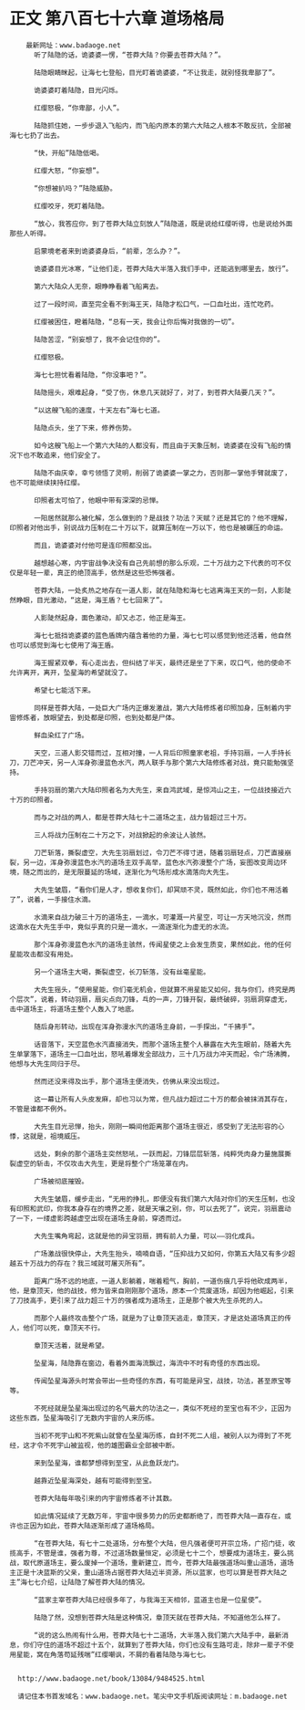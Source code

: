 # 正文 第八百七十六章 道场格局
        最新网址：www.badaoge.net
          听了陆隐的话，诡婆婆一愣，“苍莽大陆？你要去苍莽大陆？”。
      
          陆隐眼睛眯起，让海七七登船，目光盯着诡婆婆，“不让我走，就别怪我卑鄙了”。
      
          诡婆婆盯着陆隐，目光闪烁。
      
          红缨怒极，“你卑鄙，小人”。
      
          陆隐抓住她，一步步退入飞船内，而飞船内原本的第六大陆之人根本不敢反抗，全部被海七七扔了出去。
      
          “快，开船”陆隐低喝。
      
          红缨大怒，“你妄想”。
      
          “你想被扒吗？”陆隐威胁。
      
          红缨咬牙，死盯着陆隐。
      
          “放心，我答应你，到了苍莽大陆立刻放人”陆隐道，既是说给红缨听得，也是说给外面那些人听得。
      
          启蒙境老者来到诡婆婆身后，“前辈，怎么办？”。
      
          诡婆婆目光冰寒，“让他们走，苍莽大陆大半落入我们手中，还能逃到哪里去，放行”。
      
          第六大陆众人无奈，眼睁睁看着飞船离去。
      
          过了一段时间，直至完全看不到海王天，陆隐才松口气，一口血吐出，连忙吃药。
      
          红缨被困住，瞪着陆隐，“总有一天，我会让你后悔对我做的一切”。
      
          陆隐苦涩，“别妄想了，我不会记住你的”。
      
          红缨怒极。
      
          海七七担忧看着陆隐，“你没事吧？”。
      
          陆隐摇头，艰难起身，“受了伤，休息几天就好了，对了，到苍莽大陆要几天？”。
      
          “以这艘飞船的速度，十天左右”海七七道。
      
          陆隐点头，坐了下来，修养伤势。
      
          如今这艘飞船上一个第六大陆的人都没有，而且由于天象压制，诡婆婆在没有飞船的情况下也不敢追来，他们安全了。
      
          陆隐不由庆幸，幸亏领悟了灵明，削弱了诡婆婆一掌之力，否则那一掌他手臂就废了，也不可能继续挟持红缨。
      
          印照者太可怕了，他眼中带有深深的忌惮。
      
          一阳居然就那么被化解，怎么做到的？是战技？功法？天赋？还是其它的？他不理解，印照者对他出手，别说战力压制在二十万以下，就算压制在一万以下，他也是被碾压的命运。
      
          而且，诡婆婆对付他可是连印照都没出。
      
          越想越心寒，内宇宙战争决没有自己先前想的那么乐观，二十万战力之下代表的可不仅仅是年轻一辈，真正的绝顶高手，依然是这些恐怖强者。
      
          苍莽大陆，一处炙热之地存在一道人影，就在陆隐和海七七逃离海王天的一刻，人影陡然睁眼，目光激动，“这是，海王盾？七七回来了”。
      
          人影陡然起身，面色激动，却又忐忑，他正是海王。
      
          海七七抵挡诡婆婆的蓝色盾牌内蕴含着他的力量，海七七可以感觉到他还活着，他自然也可以感觉到海七七使用了海王盾。
      
          海王握紧双拳，有心走出去，但纠结了半天，最终还是坐了下来，叹口气，他的使命不允许离开，离开，坠星海的希望就没了。
      
          希望七七能活下来。
      
          同样是苍莽大陆，一处巨大广场内正爆发激战，第六大陆修炼者印照加身，压制着内宇宙修炼者，放眼望去，到处都是印照，也到处都是尸体。
      
          鲜血染红了广场。
      
          天空，三道人影交错而过，互相对撞，一人背后印照童家老祖，手持羽扇，一人手持长刀，刀芒冲天，另一人浑身弥漫蓝色水汽，两人联手与那个第六大陆修炼者对战，竟只能勉强坚持。
      
          手持羽扇的第六大陆印照者名为大先生，来自鸿武域，是惊鸿山之主，一位战技接近六十万的印照者。
      
          而与之对战的两人，都是苍莽大陆七十二道场之主，战力皆超过三十万。
      
          三人将战力压制在二十万之下，对战掀起的余波让人骇然。
      
          刀芒斩落，撕裂虚空，大先生羽扇划过，令刀芒不得寸进，随着羽扇轻点，刀芒直接崩裂，另一边，浑身弥漫蓝色水汽的道场主双手高举，蓝色水汽弥漫整个广场，妄图改变周边环境，随之而出的，是无限蔓延的场域，逐渐化为气场形成水滴落向大先生。
      
          大先生皱眉，“看你们是人才，想收复你们，却冥顽不灵，既然如此，你们也不用活着了”，说着，一手接住水滴。
      
          水滴来自战力破三十万的道场主，一滴水，可灌溉一片星空，可让一方天地沉没，然而这滴水在大先生手中，竟似乎真的只是一滴水，一滴逐渐化为虚无的水流。
      
          那个浑身弥漫蓝色水汽的道场主骇然，传闻星使之上会发生质变，果然如此，他的任何星能攻击都没有用处。
      
          另一个道场主大喝，撕裂虚空，长刀斩落，没有丝毫星能。
      
          大先生摇头，“使用星能，你们毫无机会，但就算不用星能又如何，我与你们，终究是两个层次”，说着，转动羽扇，扇尖点向刀锋，乓的一声，刀锋开裂，最终破碎，羽扇洞穿虚无，击中道场主，将道场主整个人轰入了地底。
      
          随后身形转动，出现在浑身弥漫水汽的道场主身前，一手探出，“千拂手”。
      
          话音落下，天空蓝色水汽直接消失，而那个道场主整个人暴露在大先生眼前，随着大先生单掌落下，道场主一口血吐出，怒吼着爆发全部战力，三十几万战力冲天而起，令广场沸腾，他想与大先生同归于尽。
      
          然而还没来得及出手，那个道场主便消失，仿佛从来没出现过。
      
          这一幕让所有人头皮发麻，却也习以为常，但凡战力超过二十万的都会被抹消其存在，不管是谁都不例外。
      
          大先生目光忌惮，抬头，刚刚一瞬间他距离那个道场主很近，感受到了无法形容的心悸，这就是，祖境威压。
      
          远处，剩余的那个道场主突然怒吼，一跃而起，刀锋层层斩落，纯粹凭肉身力量施展撕裂虚空的斩击，不仅攻击大先生，更是将整个广场笼罩在内。
      
          广场被彻底摧毁。
      
          大先生皱眉，缓步走出，“无用的挣扎，即便没有我们第六大陆对你们的天生压制，也没有印照和武印，你我本身存在的境界之差，就是天壤之别，你，可以去死了”，说完，羽扇震动了一下，一缕虚影跨越虚空出现在道场主身前，穿透而过。
      
          大先生嘴角弯起，这就是他的异宝羽扇，拥有前人力量，可以——羽化成兵。
      
          广场激战很快停止，大先生抬头，喃喃自语，“压抑战力又如何，你第五大陆又有多少超越五十万战力的存在？我三域就可屠灭所有”。
      
          距离广场不远的地底，一道人影躺着，喘着粗气，胸前，一道伤痕几乎将他砍成两半，他，是章顶天，他的战技，修为皆来自刚刚那个道场，原本一个荒废道场，却因为他崛起，引来了刀技高手，更引来了战力超三十万的强者成为道场主，正是那个被大先生杀死的人。
      
          而那个人最终攻击整个广场，就是为了让章顶天逃走，章顶天，才是这处道场真正的传人，他们可以死，章顶天不行。
      
          章顶天活着，就是希望。
      
          坠星海，陆隐靠在窗边，看着外面海流飘过，海流中不时有奇怪的东西出现。
      
          传闻坠星海源头时常会带出一些奇怪的东西，有可能是异宝，战技，功法，甚至原宝等等。
      
          不死经就是坠星海出现过的名气最大的功法之一，类似不死经的至宝也有不少，正因为这些东西，坠星海吸引了无数内宇宙的人来历练。
      
          当初不死宇山和不死紫山就曾在坠星海历练，自封不死二人组，被别人以为得到了不死经，这才令不死宇山被监视，他的雄图霸业全部被中断。
      
          来到坠星海，谁都梦想得到至宝，从此鱼跃龙门。
      
          越靠近坠星海深处，越有可能得到至宝。
      
          苍莽大陆每年吸引来的内宇宙修炼者不计其数。
      
          如此情况延续了无数万年，宇宙中很多势力的历史都断绝了，而苍莽大陆一直存在，或许也正因为如此，苍莽大陆逐渐形成了道场格局。
      
          “在苍莽大陆，有七十二处道场，分布整个大陆，但凡强者便可开宗立场，广招门徒，收揽高手，不管是谁，强者为尊，不过道场数量恒定，必须是七十二个，想要成为道场主，要么挑战，取代原道场主，要么废掉一个道场，重新建立，而今，苍莽大陆最强道场叫重山道场，道场主正是十决蓝斯的父亲，重山道场占据苍莽大陆近半资源，所以蓝家，也可以算是苍莽大陆之主”海七七介绍，让陆隐了解苍莽大陆的情况。
      
          “蓝家主宰苍莽大陆已经很多年了，与我海王天相邻，蓝道主也是一位星使”。
      
          陆隐了然，没想到苍莽大陆是这种情况，章顶天就在苍莽大陆，不知道他怎么样了。
      
          “说的这么热闹有什么用，苍莽大陆七十二道场，大半落入我们第六大陆手中，最新消息，你们守住的道场不超过十五个，就算到了苍莽大陆，你们也没有生路可走，除非一辈子不使用星能，窝在角落苟延残喘”红缨嘲讽，不屑的看着陆隐与海七七。
      
      
      http://www.badaoge.net/book/13084/9484525.html
      
      请记住本书首发域名：www.badaoge.net。笔尖中文手机版阅读网址：m.badaoge.net